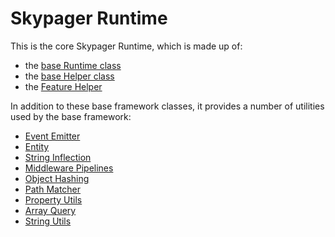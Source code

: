 # Skypager Runtime

This is the core Skypager Runtime, which is made up of:

- the [base Runtime class](src/runtime.js)
- the [base Helper class](src/helpers/helper.js)
- the [Feature Helper](src/helpers/feature.js)

In addition to these base framework classes, it provides a number of utilities used by the base framework:

- [Event Emitter](src/utils/emitter.js)
- [Entity](src/utils/entity.js)
- [String Inflection](src/utils/inflect.js)
- [Middleware Pipelines](src/utils/mware.js)
- [Object Hashing](src/utils/object-hash.js)
- [Path Matcher](src/utils/path-matcher.js)
- [Property Utils](src/utils/properties.js)
- [Array Query](src/utils/query.js)
- [String Utils](src/utils/string.js)